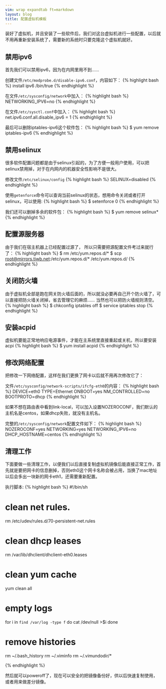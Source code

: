 ```yaml
---
vim: wrap expandtab ft=markdown
layout: blog
title: 配置虚拟机模板
---
```


装好了虚拟机，并且安装了一些软件后，我们对这台虚拟机进行一些配置，以后就不用再重新安装系统了，需要新的系统时只要克隆这个虚拟机就好。

## 禁用ipv6
首先我们可以禁用ipv6，因为在内网里用不到…… 

创建文件`/etc/modprobe.d/disable-ipv6.conf`，内容如下：
{% highlight bash %}
install ipv6 /bin/true
{% endhighlight %}

在文件`/etc/sysconfig/network`中加入：
{% highlight bash %}
NETWORKING_IPV6=no
{% endhighlight %}


在文件`/etc/sysctl.conf`中加入：
{% highlight bash %}
net.ipv6.conf.all.disable_ipv6 = 1
{% endhighlight %}

最后可以删除iptables-ipv6这个软件包：
{% highlight bash %}
$ yum remove iptables-ipv6
{% endhighlight %}


## 禁用selinux
很多软件配置问题都是由于selinux引起的，为了方便一般用户使用，可以把selinux禁用掉，对于在内网内的机器安全性影响不是很大。

修改文件`/etc/selinux/config`
{% highlight bash %}
SELINUX=disabled
{% endhighlight %}

使用`getenforce`命令可以查询当前selinux的状态，想用命令关闭或者打开selinux，可以使用:
{% highlight bash %}
$ setenforce 0
{% endhighlight %}

我们还可以删掉多余的软件包：
{% highlight bash %}
$ yum remove selinux*
{% endhighlight %}


## 配置源服务器
由于我们在宿主机器上已经配置过源了， 所以只需要把源配置文件考过来就行了：
{% highlight bash %}
$ rm /etc/yum.repos.d/*
$ scp root@mirrors.tiwb.net:/etc/yum.repos.d/* /etc/yum.repos.d/
{% endhighlight %}

## 关闭防火墙
由于虚拟机全部是跑在网关防火墙后面的，所以就没必要再自己开个防火墙了，可以直接把防火墙关闭掉，省去管理它的麻烦…… 当然也可以把防火墙规则清空。
{% highlight bash %}
$ chkconfig iptables off
$ service iptables stop
{% endhighlight %}

## 安装acpid
虚拟机要能正常地响应电源事件，才能在主系统里直接重起或关机，所以要安装acpi
{% highlight bash %}
$ yum install acpid
{% endhighlight %}

## 修改网络配置
把修改一下网络配置，这样在我们更换了网卡以后就不用再次修改它了：

文件`/etc/sysconfig/network-scripts/ifcfg-eth0`的内容：
{% highlight bash %}
DEVICE=eth0
TYPE=Ethernet
ONBOOT=yes
NM_CONTROLLED=no
BOOTPROTO=dhcp
{% endhighlight %}

如果不想在路由表中看到link-local，可以加入设置NOZEROCONF，我们默认的主机名是centos，如果dhcp失败，就没有主机名。

完整的`/etc/sysconfig/network`配置文件如下：
{% highlight bash %}
NOZEROCONF=yes
NETWORKING=yes
NETWORKING_IPV6=no
DHCP_HOSTNAME=centos
{% endhighlight %}

## 清理工作
下面要做一些清理工作，以便我们以后直接复制虚拟机镜像后能直接正常工作，首先就是要把网卡的信息删掉，否则eth0这个网卡名称会被占用，当换了mac地址以后会多出一块新的网卡eth1，还需要重新配置。

执行脚本:
{% highlight bash %}
#!/bin/sh

# clean net rules.
rm /etc/udev/rules.d/70-persistent-net.rules

# clean dhcp leases
rm /var/lib/dhclient/dhclient-eth0.leases

# clean yum cache
yum clean all

# empty logs
for i in `find /var/log -type f` do
  cat /dev/null >$i
done

# remove histories
rm ~/.bash_history
rm ~/.viminfo
rm ~/.vimundodir/*

{% endhighlight %}

然后就可以poweroff了，现在可以安全的把镜像备份好，供以后快速复制使用，或者用来做差分镜像。
